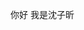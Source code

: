 你好
我是沈子昕

<!---
shenzixinahekk/shenzixinahekk is a ✨ special ✨ repository because its `README.md` (this file) appears on your GitHub profile.
You can click the Preview link to take a look at your changes.
--->
